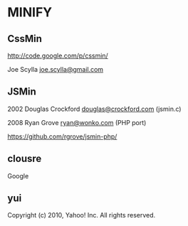 MINIFY
======

CssMin
------

http://code.google.com/p/cssmin/

Joe Scylla <joe.scylla@gmail.com>

JSMin
-----

2002 Douglas Crockford <douglas@crockford.com> (jsmin.c)

2008 Ryan Grove <ryan@wonko.com> (PHP port)

https://github.com/rgrove/jsmin-php/

clousre
--------
Google

yui
---
Copyright (c) 2010, Yahoo! Inc.
All rights reserved.
